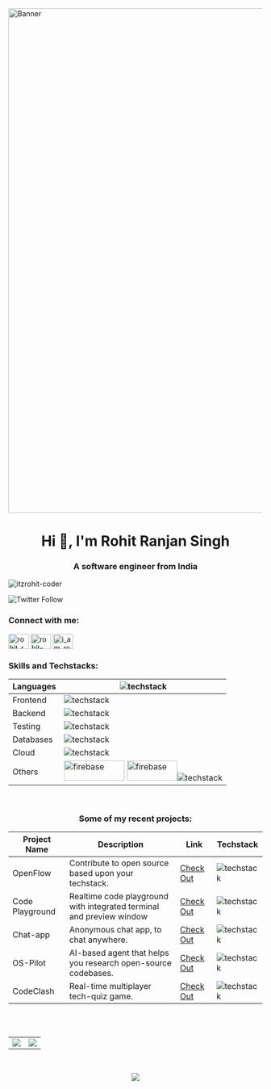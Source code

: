 <img align="center" alt="Banner" width="1000" src="https://res.cloudinary.com/dsea9iqab/image/upload/v1704891215/nmcjvfy1mmwh2pn3clcz.png">
<h1 align="center">Hi 👋, I'm Rohit Ranjan Singh</h1>
<h3 align="center">A software engineer from India</h3>

<p align="left"> <img src="https://komarev.com/ghpvc/?username=itzrohit-coder&label=Profile%20views&color=0e75b6&style=flat" alt="itzrohit-coder" /></p>

![Twitter Follow](https://img.shields.io/twitter/follow/rohit_2702?style=social)

<h3 align="left">Connect with me:</h3>
<p align="left">
<a href="https://twitter.com/rohit_2702" target="blank"><img align="center" src="https://raw.githubusercontent.com/rahuldkjain/github-profile-readme-generator/master/src/images/icons/Social/twitter.svg" alt="rohit_ranjan27" height="30" width="40" /></a>
<a href="https://linkedin.com/in/rohit-ranjan-singh-6133901b6/" target="blank"><img align="center" src="https://raw.githubusercontent.com/rahuldkjain/github-profile-readme-generator/master/src/images/icons/Social/linked-in-alt.svg" alt="rohit-ranjan-singh-6133901b6/" height="30" width="40" /></a>
<a href="https://instagram.com/rohit.2702" target="blank"><img align="center" src="https://raw.githubusercontent.com/rahuldkjain/github-profile-readme-generator/master/src/images/icons/Social/instagram.svg" alt="i_am_rohit_0_0" height="30" width="40" /></a>
</p>

<h3 align="left">Skills and Techstacks:</h3>

| Languages | <img src="https://skillicons.dev/icons?i=ts,js,cpp,java,go,python&theme=dark" alt="techstack" /> 
| ------------ | ----------- |
|Frontend | <img src="https://skillicons.dev/icons?i=react,redux,nextjs,tailwind&theme=dark" alt="techstack" />
|Backend | <img src="https://skillicons.dev/icons?i=nodejs,nestjs,fastapi,express,bun&theme=dark" alt="techstack" />
|Testing| <img src="https://skillicons.dev/icons?i=jest,vitest&theme=dark" alt="techstack" />
|Databases| <img src="https://skillicons.dev/icons?i=redis,prisma,supabase,mongodb,postgres,mysql&theme=dark" alt="techstack" />
|Cloud | <img src="https://skillicons.dev/icons?i=docker,aws,kubernetes,azure,kafka,nginx,workers&theme=dark" alt="techstack" /> 
|Others| <img src="https://miro.medium.com/v2/resize:fit:853/1*1DBe4cCQYfpM0oNXl_kH2w.png" alt="firebase" width="120" height="40"/>  <img src="https://miro.medium.com/v2/0*kjf1UIfQrTgv_jEw.png" alt="firebase" width="100" height="40"/><img src="https://skillicons.dev/icons?i=discordjs&theme=dark" alt="techstack" />


<br>

<h3 align="center">Some of my recent projects: </h3>

| Project Name | Description | Link | Techstack |
| ------------ | ----------- | ---- | ---|
| OpenFlow  | Contribute to open source based upon your techstack. | [Check Out](https://open-flow.vercel.app/) | <img src="https://skillicons.dev/icons?i=ts,redis,prisma,next,mongodb,tailwind&theme=dark" alt="techstack" />
| Code Playground | Realtime code playground with integrated terminal and preview window | [Check Out](https://github.com/rohitranjan-2702/playground-client) | <img src="https://skillicons.dev/icons?i=ts,next,nodejs,tailwind,nginx,docker,aws&theme=dark" alt="techstack" />
| Chat-app  | Anonymous chat app, to chat anywhere. | [Check Out](https://nextjsapp-u592.onrender.com/chat) |<img src="https://skillicons.dev/icons?i=ts,supabase,next,docker,tailwind&theme=dark" alt="techstack"/>
| OS-Pilot | AI-based agent that helps you research open-source codebases. | [Check Out](#) | <img src="https://skillicons.dev/icons?i=ts,next,tailwind,nodejs&theme=dark" alt="techstack"/>
| CodeClash | Real-time multiplayer tech-quiz game. | [Check Out](https://github.com/rohitranjan-2702/codeclash-game-backend) | <img src="https://skillicons.dev/icons?i=ts,next,tailwind,nodejs,aws,kafka,docker&theme=dark" alt="techstack"/>

<br>
<br>

<table align="center">
<tr>
<td><img src="https://github-readme-stats.vercel.app/api/top-langs?username=rohitranjan-2702&show_icons=true&locale=en&layout=compact&theme=tokyonight" />
</td>
<td>
<img src="https://github-readme-stats.vercel.app/api?username=rohitranjan-2702&include_all_commits=true&count_private=true&show_icons=true&line_height=20&theme=tokyonight"/>
</td>
</tr>
</table>
<br />
<p align="center">
<img align="center" src="https://github-readme-streak-stats.herokuapp.com/?user=rohitranjan-2702&theme=black-ice&hide_border=true&stroke=0000&background=060A0CD" />
</p>

